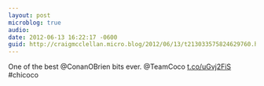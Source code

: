 ```yaml
---
layout: post
microblog: true
audio: 
date: 2012-06-13 16:22:17 -0600
guid: http://craigmcclellan.micro.blog/2012/06/13/t213033575824629760.html
---
```

One of the best @ConanOBrien bits ever. @TeamCoco [t.co/uGvj2FiS](http://t.co/uGvj2FiS) #chicoco

